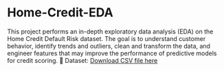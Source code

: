 # Home-Credit-EDA
This project performs an in-depth exploratory data analysis (EDA) on the Home Credit Default Risk dataset. The goal is to understand customer behavior, identify trends and outliers, clean and transform the data, and engineer features that may improve the performance of predictive models for credit scoring.
📂 Dataset: [Download CSV file here](https://drive.google.com/drive/folders/1XJD1hnqmcCt87EK7Hr1jUNbVzcTqC_gN?usp=drive_link)
